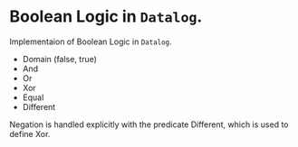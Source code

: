 # Boolean Logic in `Datalog`.

Implementaion of Boolean Logic in `Datalog`.

- Domain (false, true)
- And
- Or
- Xor
- Equal
- Different

Negation is handled explicitly with the predicate Different, which is used to define Xor.